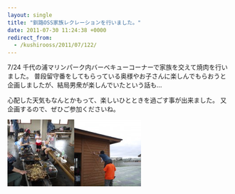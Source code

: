 ```yaml
---
layout: single
title: "釧路OSS家族レクレーションを行いました。"
date: 2011-07-30 11:24:38 +0000
redirect_from:
  - /kushirooss/2011/07/122/
---
```

7/24 千代の浦マリンパーク内バーベキューコーナーで家族を交えて焼肉を行いました。
普段留守番をしてもらっている奥様やお子さんに楽しんでもらおうと企画しましたが、結局男衆が楽しんでいたという話も…

心配した天気もなんとかもって、楽しいひとときを過ごす事が出来ました。
又企画するので、ぜひご参加くださいね。

<img class="aligncenter size-thumbnail wp-image-123" title="P1020558" src="/assets/images/2011/07/P1020558-150x150.jpg" alt="" width="150" height="150" /><a href="/assets/images/2011/07/P1020567.jpg"><img class="aligncenter size-thumbnail wp-image-124" title="P1020567" src="/assets/images/2011/07/P1020567-150x150.jpg" alt="" width="150" height="150" /></a>